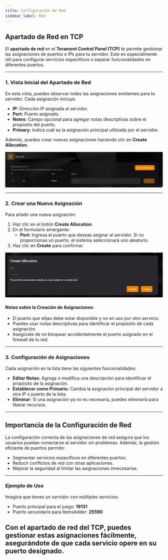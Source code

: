 ```yaml
---
title: Configuración de Red
sidebar_label: Red
---
```


## Apartado de Red en TCP

El **apartado de red** en el **Teramont Control Panel (TCP)** te permite gestionar las asignaciones de puertos e IPs para tu servidor. Esto es especialmente útil para configurar servicios específicos o separar funcionalidades en diferentes puertos.

---

### **1. Vista Inicial del Apartado de Red**

En esta vista, puedes observar todas las asignaciones existentes para tu servidor. Cada asignación incluye:

- **IP:** Dirección IP asignada al servidor.
- **Port:** Puerto asignado.
- **Notes:** Campo opcional para agregar notas descriptivas sobre el propósito del puerto.
- **Primary:** Indica cuál es la asignación principal utilizada por el servidor.

Además, puedes crear nuevas asignaciones haciendo clic en **Create Allocation**.

![Vista inicial de Red](../../static/tcp_assets/imgs/net1.png)

---

### **2. Crear una Nueva Asignación**

Para añadir una nueva asignación:

1. Haz clic en el botón **Create Allocation**.
2. En el formulario emergente:
   - **Port:** Ingresa el puerto que deseas asignar al servidor. Si no proporcionas un puerto, el sistema seleccionará uno aleatorio.
3. Haz clic en **Create** para confirmar.

![Formulario para crear asignación](../../static/tcp_assets/imgs/net2.png)

#### **Notas sobre la Creación de Asignaciones:**
- El puerto que elijas debe estar disponible y no en uso por otro servicio.
- Puedes usar notas descriptivas para identificar el propósito de cada asignación.
- Asegúrate de no bloquear accidentalmente el puerto asignado en el firewall de tu red.

---

### **3. Configuración de Asignaciones**

Cada asignación en la lista tiene las siguientes funcionalidades:

- **Editar Notas:** Agrega o modifica una descripción para identificar el propósito de la asignación.
- **Establecer como Primario:** Cambia la asignación principal del servidor a otra IP o puerto de la lista.
- **Eliminar:** Si una asignación ya no es necesaria, puedes eliminarla para liberar recursos.

---

## **Importancia de la Configuración de Red**

La configuración correcta de las asignaciones de red asegura que los usuarios puedan conectarse al servidor sin problemas. Además, la gestión eficiente de puertos permite:

- Segmentar servicios específicos en diferentes puertos.
- Reducir conflictos de red con otras aplicaciones.
- Mejorar la seguridad al limitar las asignaciones innecesarias.

---

### **Ejemplo de Uso**

Imagina que tienes un servidor con múltiples servicios:
- Puerto principal para el juego: **19131**
- Puerto secundario para ItemsAdder: **25590**

Con el apartado de red del TCP, puedes gestionar estas asignaciones fácilmente, asegurándote de que cada servicio opere en su puerto designado.
---